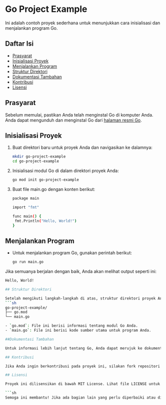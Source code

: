 # Go Project Example

Ini adalah contoh proyek sederhana untuk menunjukkan cara inisialisasi dan menjalankan program Go.

## Daftar Isi

- [Prasyarat](#prasyarat)
- [Inisialisasi Proyek](#inisialisasi-proyek)
- [Menjalankan Program](#menjalankan-program)
- [Struktur Direktori](#struktur-direktori)
- [Dokumentasi Tambahan](#dokumentasi-tambahan)
- [Kontribusi](#kontribusi)
- [Lisensi](#lisensi)

## Prasyarat

Sebelum memulai, pastikan Anda telah menginstal Go di komputer Anda. Anda dapat mengunduh dan menginstal Go dari [halaman resmi Go](https://golang.org/dl/).

## Inisialisasi Proyek

1. Buat direktori baru untuk proyek Anda dan navigasikan ke dalamnya:
   ```sh
   mkdir go-project-example
   cd go-project-example

2. Inisialisasi modul Go di dalam direktori proyek Anda:
   ```sh
   go mod init go-project-example

3. Buat file main.go dengan konten berikut:
   ```sh
   package main

   import "fmt"

   func main() {
    fmt.Println("Hello, World!")
   }

## Menjalankan Program
- Untuk menjalankan program Go, gunakan perintah berikut:
   ```sh
   go run main.go

Jika semuanya berjalan dengan baik, Anda akan melihat output seperti ini:
```sh
Hello, World!

## Struktur Direktori

Setelah mengikuti langkah-langkah di atas, struktur direktori proyek Anda akan terlihat seperti ini:
```sh
go-project-example/
├── go.mod
└── main.go

- `go.mod`: File ini berisi informasi tentang modul Go Anda.
- `main.go`: File ini berisi kode sumber utama untuk program Anda.

##Dokumentasi Tambahan

Untuk informasi lebih lanjut tentang Go, Anda dapat merujuk ke dokumentasi resmi Go.

## Kontribusi

Jika Anda ingin berkontribusi pada proyek ini, silakan fork repositori ini dan kirimkan pull request. Semua kontribusi sangat dihargai!

## Lisensi

Proyek ini dilisensikan di bawah MIT License. Lihat file LICENSE untuk informasi lebih lanjut.

```sh
Semoga ini membantu! Jika ada bagian lain yang perlu diperbaiki atau ditambahkan, beri tahu saya.
